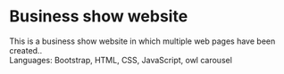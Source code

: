 # Business show website

This is a business show website in which multiple web pages have been created..
<br>
Languages: Bootstrap, HTML, CSS, JavaScript, owl carousel
<br>
